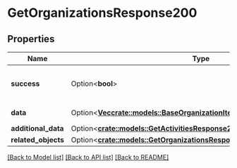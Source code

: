# GetOrganizationsResponse200

## Properties

Name | Type | Description | Notes
------------ | ------------- | ------------- | -------------
**success** | Option<**bool**> | If the response is successful or not | [optional]
**data** | Option<[**Vec<crate::models::BaseOrganizationItem>**](baseOrganizationItem.md)> | The array of organizations | [optional]
**additional_data** | Option<[**crate::models::GetActivitiesResponse200AdditionalData**](getActivitiesResponse200_additional_data.md)> |  | [optional]
**related_objects** | Option<[**crate::models::GetOrganizationsResponse200AllOfRelatedObjects**](getOrganizationsResponse200_allOf_related_objects.md)> |  | [optional]

[[Back to Model list]](../README.md#documentation-for-models) [[Back to API list]](../README.md#documentation-for-api-endpoints) [[Back to README]](../README.md)


